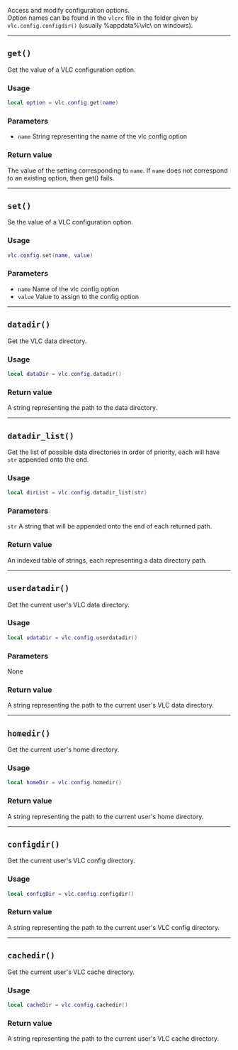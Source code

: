 Access and modify configuration options.  
Option names can be found in the `vlcrc` file in the folder given by `vlc.config.configdir()` (usually %appdata%\vlc\ on windows).

----
## `get()`
Get the value of a VLC configuration option.

### Usage
```lua
local option = vlc.config.get(name)
```
### Parameters
- `name` String representing the name of the vlc config option

### Return value
The value of the setting corresponding to `name`. If `name` does not correspond to an existing option, then get() fails.

----
## `set()`
Se the value of a VLC configuration option.

### Usage
```lua
vlc.config.set(name, value)
```

### Parameters
- `name` Name of the vlc config option
- `value` Value to assign to the config option

----
## `datadir()`
Get the VLC data directory.

### Usage
```lua
local dataDir = vlc.config.datadir()
```

### Return value
A string representing the path to the data directory.

----
## `datadir_list()`
Get the list of possible data directories in order of priority, each will have `str` appended onto the end.

### Usage
```lua
local dirList = vlc.config.datadir_list(str)
```

### Parameters
`str` A string that will be appended onto the end of each returned path.

### Return value
An indexed table of strings, each representing a data directory path.

----
## `userdatadir()`
Get the current user's VLC data directory.

### Usage
```lua
local udataDir = vlc.config.userdatadir()
```

### Parameters
None

### Return value
A string representing the path to the current user's VLC data directory.

----
## `homedir()`
Get the current user's home directory.

### Usage
```lua
local homeDir = vlc.config.homedir()
```

### Return value
A string representing the path to the current user's home directory.

----
## `configdir()`
Get the current user's VLC config directory.

### Usage
```lua
local configDir = vlc.config.configdir()
```

### Return value
A string representing the path to the current user's VLC config directory.

----
## `cachedir()`
Get the current user's VLC cache directory.

### Usage
```lua
local cacheDir = vlc.config.cachedir()
```

### Return value
A string representing the path to the current user's VLC cache directory.
